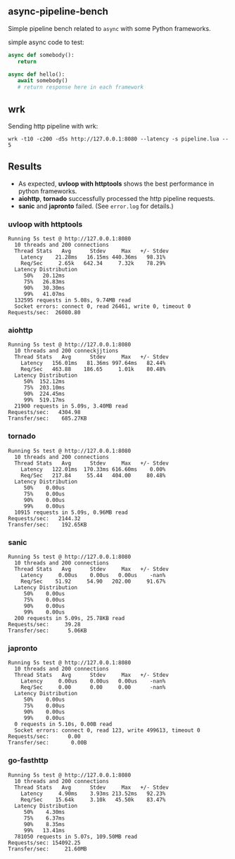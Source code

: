## async-pipeline-bench
Simple pipeline bench related to `async` with some Python frameworks.

simple async code to test:
```python
async def somebody():
   return

async def hello():
   await somebody()
   # return response here in each framework
```

## wrk
Sending http pipeline with wrk:
```
wrk -t10 -c200 -d5s http://127.0.0.1:8080 --latency -s pipeline.lua -- 5
```

## Results
- As expected, **uvloop with httptools** shows the best performance in python frameworks.
- **aiohttp**, **tornado** successfully processed the http pipeline requests.
- **sanic** and **japronto** failed. (See `error.log` for details.)

### uvloop with httptools
```
Running 5s test @ http://127.0.0.1:8080
  10 threads and 200 connections
  Thread Stats   Avg      Stdev     Max   +/- Stdev
    Latency    21.28ms   16.15ms 440.36ms   98.31%
    Req/Sec     2.65k   642.34     7.32k    78.29%
  Latency Distribution
     50%   20.12ms
     75%   26.83ms
     90%   30.30ms
     99%   41.07ms
  132595 requests in 5.08s, 9.74MB read
  Socket errors: connect 0, read 26461, write 0, timeout 0
Requests/sec:  26080.80
```

### aiohttp
```
Running 5s test @ http://127.0.0.1:8080
  10 threads and 200 conneckjjtions
  Thread Stats   Avg      Stdev     Max   +/- Stdev
    Latency   156.01ms   81.36ms 997.64ms   82.44%
    Req/Sec   463.88    186.65     1.01k    80.48%
  Latency Distribution
     50%  152.12ms
     75%  203.10ms
     90%  224.45ms
     99%  519.17ms
  21900 requests in 5.09s, 3.40MB read
Requests/sec:   4304.98
Transfer/sec:    685.27KB
```

### tornado
```
Running 5s test @ http://127.0.0.1:8080
  10 threads and 200 connections
  Thread Stats   Avg      Stdev     Max   +/- Stdev
    Latency   122.01ms  170.33ms 616.60ms    0.00%
    Req/Sec   217.84     55.44   404.00     80.48%
  Latency Distribution
     50%    0.00us
     75%    0.00us
     90%    0.00us
     99%    0.00us
  10915 requests in 5.09s, 0.96MB read
Requests/sec:   2144.32
Transfer/sec:    192.65KB
```

### sanic
```
Running 5s test @ http://127.0.0.1:8080
  10 threads and 200 connections
  Thread Stats   Avg      Stdev     Max   +/- Stdev
    Latency     0.00us    0.00us   0.00us    -nan%
    Req/Sec    51.92     54.90   202.00     91.67%
  Latency Distribution
     50%    0.00us
     75%    0.00us
     90%    0.00us
     99%    0.00us
  200 requests in 5.09s, 25.78KB read
Requests/sec:     39.28
Transfer/sec:      5.06KB
```

### japronto
```
Running 5s test @ http://127.0.0.1:8080
  10 threads and 200 connections
  Thread Stats   Avg      Stdev     Max   +/- Stdev
    Latency     0.00us    0.00us   0.00us    -nan%
    Req/Sec     0.00      0.00     0.00      -nan%
  Latency Distribution
     50%    0.00us
     75%    0.00us
     90%    0.00us
     99%    0.00us
  0 requests in 5.10s, 0.00B read
  Socket errors: connect 0, read 123, write 499613, timeout 0
Requests/sec:      0.00
Transfer/sec:       0.00B
```

### go-fasthttp
```
Running 5s test @ http://127.0.0.1:8080
  10 threads and 200 connections
  Thread Stats   Avg      Stdev     Max   +/- Stdev
    Latency     4.90ms    3.93ms 213.52ms   92.23%
    Req/Sec    15.64k     3.10k   45.50k    83.47%
  Latency Distribution
     50%    4.30ms
     75%    6.37ms
     90%    8.35ms
     99%   13.41ms
  781050 requests in 5.07s, 109.50MB read
Requests/sec: 154092.25
Transfer/sec:     21.60MB
```
